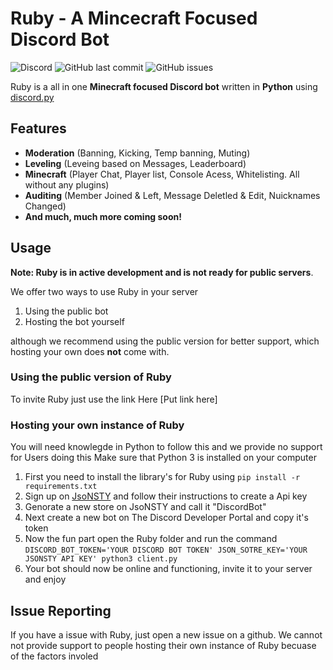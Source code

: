 # Ruby - A Mincecraft Focused Discord Bot
![Discord](https://img.shields.io/discord/741179371779522834?label=Discord%20Support) ![GitHub last commit](https://img.shields.io/github/last-commit/AsteroidsGithub/Ruby) ![GitHub issues](https://img.shields.io/github/issues/AsteroidsGithub/Ruby)

Ruby is a all in one **Minecraft focused Discord bot** written in **Python** using [discord.py](https://github.com/Rapptz/discord.py)
## Features
- **Moderation** (Banning, Kicking, Temp banning, Muting)
- **Leveling** (Leveing based on Messages, Leaderboard)
- **Minecraft** (Player Chat, Player list, Console Acess, Whitelisting. All without any plugins)
- **Auditing** (Member Joined & Left, Message Deletled & Edit, Nuicknames Changed)
- **And much, much more coming soon!**
## Usage
**Note: Ruby is in active development and is not ready for public servers**.

We offer two ways to use Ruby in your server
1. Using the public bot
2. Hosting the bot yourself

although we recommend using the public version for better support, which hosting your own does **not** come with.
### Using the public version of Ruby
To invite Ruby just use the link Here [Put link here]
### Hosting your own instance of Ruby 
You will need knowlegde in Python to follow this and we provide no support for Users doing this
Make sure that Python 3 is installed on your computer
1. First you need to install the library's for Ruby using `pip install -r requirements.txt`
2. Sign up on [JsoNSTY](https://json.psty.io/signup) and follow their instructions to create a Api key
3. Genorate a new store on JsoNSTY and call it "DiscordBot"
4. Next create a new bot on The Discord Developer Portal and copy it's token
5. Now the fun part open the Ruby folder and run the command `DISCORD_BOT_TOKEN='YOUR DISCORD BOT TOKEN' JSON_SOTRE_KEY='YOUR JSONSTY API KEY' python3 client.py`
5. Your bot should now be online and functioning, invite it to your server and enjoy

## Issue Reporting
If you have a issue with Ruby, just open a new issue on a github. We cannot not provide support to people hosting their own instance of Ruby becuase of the factors involed

